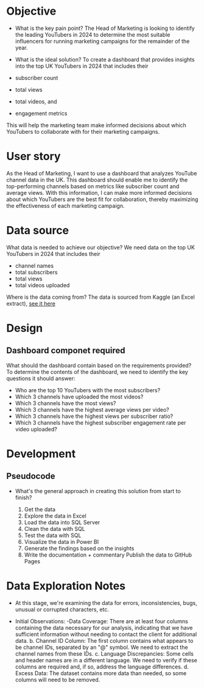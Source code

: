 # Objective

- What is the key pain point?
The Head of Marketing is looking to identify the leading YouTubers in 2024 to determine the most suitable influencers for running marketing campaigns for the remainder of the year.

- What is the ideal solution?
To create a dashboard that provides insights into the top UK YouTubers in 2024 that includes their

- subscriber count
- total views
- total videos, and
- engagement metrics
  
This will help the marketing team make informed decisions about which YouTubers to collaborate with for their marketing campaigns.

# User story

As the Head of Marketing, I want to use a dashboard that analyzes YouTube channel data in the UK. This dashboard should enable me to identify the top-performing channels based on metrics like subscriber count and average views. With this information, I can make more informed decisions about which YouTubers are the best fit for collaboration, thereby maximizing the effectiveness of each marketing campaign.


# Data source

What data is needed to achieve our objective?
We need data on the top UK YouTubers in 2024 that includes their
- channel names
- total subscribers
- total views
- total videos uploaded

Where is the data coming from? The data is sourced from Kaggle (an Excel extract),
[see it here](https://www.kaggle.com/datasets/bhavyadhingra00020/top-100-social-media-influencers-2024-countrywise?resource=download)


# Design
## Dashboard componet required

What should the dashboard contain based on the requirements provided?
To determine the contents of the dashboard, we need to identify the key questions it should answer:

- Who are the top 10 YouTubers with the most subscribers?
- Which 3 channels have uploaded the most videos?
- Which 3 channels have the most views?
- Which 3 channels have the highest average views per video?
- Which 3 channels have the highest views per subscriber ratio?
- Which 3 channels have the highest subscriber engagement rate per video uploaded?

# Development
## Pseudocode

- What's the general approach in creating this solution from start to finish?
  
  1. Get the data
  2. Explore the data in Excel
  3. Load the data into SQL Server
  4. Clean the data with SQL
  5. Test the data with SQL
  6. Visualize the data in Power BI
  7. Generate the findings based on the insights
  8. Write the documentation + commentary
     Publish the data to GitHub Pages

# Data Exploration Notes

- At this stage, we're examining the data for errors, inconsistencies, bugs, unusual or corrupted characters, etc.

- Initial Observations:
    -Data Coverage: There are at least four columns containing the data necessary for our analysis, indicating that we have     sufficient information without needing to contact the client for additional data.
 b. Channel ID Column: The first column contains what appears to be channel IDs, separated by an "@" symbol. We need to extract the   channel names from these IDs.
 c. Language Discrepancies: Some cells and header names are in a different language. We need to verify if these columns are required and, if so, address the language differences.
d.  Excess Data: The dataset contains more data than needed, so some columns will need to be removed.










